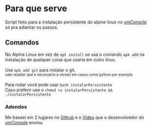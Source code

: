 # Para que serve
Script feito para a instalação persistente do alpine linux no [vmConsole](https://play.google.com/store/apps/details?id=sylirre.vmconsole) <br>
só pra adiantar os passos.
## Comandos
No Alpine Linux em vez de ```apt install```
se usa o comando ``` apk add ``` 
na instalação de qualquer coisa que usaría em outro linux.<br><br>
Use ``` apk add git ``` 
para instalar o git.
 <br><sup> vale resaltar que é necessário a versão em casos como python por exemplo</sup>
<br><br>
Para rodar você pode usar
```bash instalarPersistente ``` <br>
Caso preferir use o ``` chmod +x instalarPersistente && ./instalarPersistente ``` 

### Adendos
Me baseei em 2 lugares no
[Github](https://github.com/sylirre/vmConsole/wiki/03-Installing-OS-on-Disk) e o
[Video](https://youtube.com/watch?v=UkuLASG2JDQ) que o desenvolvedor do [vmConsole](https://play.google.com/store/apps/details?id=sylirre.vmconsole) enviou

